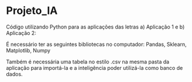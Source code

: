 # Projeto_IA

Código utilizando Python para as aplicações das letras a) Aplicação 1 e b) Aplicação 2: 

É necessário ter as seguintes bibliotecas no computador:
Pandas,
Sklearn,
Matplotlib,
Numpy

Também é necessária uma tabela no estilo .csv na mesma pasta da aplicação para importá-la e a inteligência poder utilizá-la como banco de dados.
